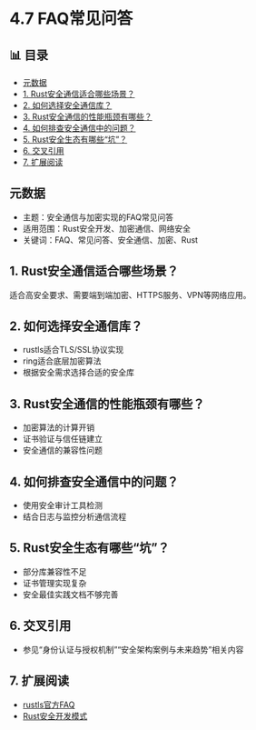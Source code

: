 ﻿# 4.7 FAQ常见问答


## 📊 目录

- [元数据](#元数据)
- [1. Rust安全通信适合哪些场景？](#1-rust安全通信适合哪些场景)
- [2. 如何选择安全通信库？](#2-如何选择安全通信库)
- [3. Rust安全通信的性能瓶颈有哪些？](#3-rust安全通信的性能瓶颈有哪些)
- [4. 如何排查安全通信中的问题？](#4-如何排查安全通信中的问题)
- [5. Rust安全生态有哪些“坑”？](#5-rust安全生态有哪些坑)
- [6. 交叉引用](#6-交叉引用)
- [7. 扩展阅读](#7-扩展阅读)


## 元数据

- 主题：安全通信与加密实现的FAQ常见问答
- 适用范围：Rust安全开发、加密通信、网络安全
- 关键词：FAQ、常见问答、安全通信、加密、Rust

## 1. Rust安全通信适合哪些场景？

适合高安全要求、需要端到端加密、HTTPS服务、VPN等网络应用。

## 2. 如何选择安全通信库？

- rustls适合TLS/SSL协议实现
- ring适合底层加密算法
- 根据安全需求选择合适的安全库

## 3. Rust安全通信的性能瓶颈有哪些？

- 加密算法的计算开销
- 证书验证与信任链建立
- 安全通信的兼容性问题

## 4. 如何排查安全通信中的问题？

- 使用安全审计工具检测
- 结合日志与监控分析通信流程

## 5. Rust安全生态有哪些“坑”？

- 部分库兼容性不足
- 证书管理实现复杂
- 安全最佳实践文档不够完善

## 6. 交叉引用

- 参见“身份认证与授权机制”“安全架构案例与未来趋势”相关内容

## 7. 扩展阅读

- [rustls官方FAQ](https://github.com/rustls/rustls)
- [Rust安全开发模式](https://github.com/rust-lang/awesome-rust#security)
